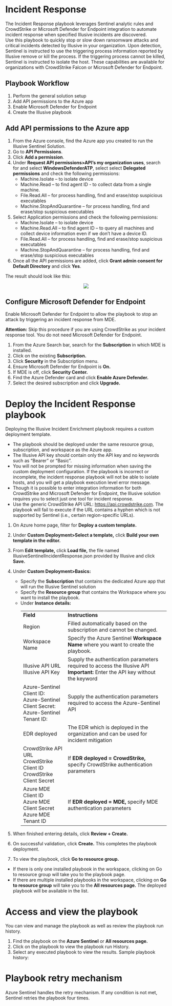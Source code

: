 # Incident Response

The Incident Response playbook leverages Sentinel analytic rules and CrowdStrike or Microsoft Defender for Endpoint integration to automate incident response when specified Illusive incidents are discovered. 
<br/>
Use this playbook to quickly stop or slow down ransomware attacks and critical incidents detected by Illusive in your organization. Upon detection, Sentinel is instructed to use the triggering process information reported by Illusive remove or kill the process. If the triggering process cannot be killed, Sentinel is instructed to isolate the host. These capabilities are available for organizations with CrowdStrike Falcon or Microsoft Defender for Endpoint.

## Playbook Workflow
 
 1. Perform the general solution setup
 2. Add API permissions to the Azure app
 3. Enable Microsoft Defender for Endpoint 
 4. Create the Illusive playbook

## Add API permissions to the Azure app 

 1. From the Azure console, find the Azure app you created to run the Illusive Sentinel Solution. 
 1. Go to <b>API Permissions</b>.
 1. Click <b>Add a permission</b>.
 1. Under <b>Request API permissions>API’s my organization uses</b>, search for and select <b>WindowsDefenderATP</b>, select select <b>Delegated permissions</b> and check the following permissions:
    - Machine.Isolate – to isolate device
    - Machine.Read – to find agent ID - to collect data from a single machine. 
    - File.Read.All – for process handling, find and erase/stop suspicious executables
    - Machine.StopAndQuarantine – for process handling, find and erase/stop suspicious executables
 1.	Select Application permissions and check the following permissions:
    - Machine.Isolate – to isolate device
    - Machine.Read.All – to find agent ID – to query all machines and collect device information even if we don’t have a device ID. 
    - File.Read.All – for process handling, find and erase/stop suspicious executables
    - Machine.StopAndQuarantine – for process handling, find and erase/stop suspicious executables
 1. Once all the API permissions are added, click <b>Grant admin consent for Default Directory</b> and click <b>Yes</b>.

The result should look like this: 
   <p align="center">  
      <img src="./Images/azure-app-api-incident-response-permissions-admin-consent-granted"> </a>
   </p>

## Configure Microsoft Defender for Endpoint

Enable Microsoft Defender for Endpoint to allow the playbook to stop an attack by triggering an incident response from MDE. 

<b>Attention:</b> Skip this procedure if you are using CrowdStrike as your incident response tool. You do not need Microsoft Defender for Endpoint.
 1. From the Azure Search bar, search for the <b>Subscription</b> in which MDE is installed.
 2. Click on the existing <b>Subscription.</b>
 3. Click <b>Security</b> in the Subscription menu.
 4. Ensure Microsoft Defender for Endpoint is <b>On.</b>
 5. If MDE is off, click <b>Security Center.</b>
 6. Find the Azure Defender card and click <b>Enable Azure Defender.</b>
 7. Select the desired subscription and click <b>Upgrade.</b>

# Deploy the Incident Response playbook

Deploying the Illusive Incident Enrichment playbook requires a custom deployment template. 
 - The playbook should be deployed under the same resource group, subscription, and workspace as the Azure app.
 - The Illusive API key should contain only the API key and no keywords such as “Bearer” or “Basic”.
 - You will not be prompted for missing information when saving the custom deployment configuration. If the playbook is incorrect or incomplete, the incident response playbook will not be able to isolate hosts, and you will get a playbook execution level error message. 
 - Though it is possible to enter integration information for both CrowdStrike and Microsoft Defender for Endpoint, the Illusive solution requires you to select just one tool for incident response.
 - Use the generic CrowdStrike API URL: https://api.crowdstrike.com. 
The playbook will fail to execute if the URL contains a hyphen  which is not supported by Sentinel (i.e., certain region-specific URLs). 

 1. On Azure home page, filter for <b>Deploy a custom template.</b>
 2. Under <b>Custom Deployment>Select a template,</b> click <b>Build your own template in the editor.</b>
 3. From <b>Edit template,</b> click <b>Load file,</b> the file named IllusiveSentinelIncidentResponse.json provided by Illusive and click <b>Save.</b>
 4. Under <b>Custom Deployment>Basics:</b>
    - Specify the <b>Subscription</b> that contains the dedicated Azure app that will run the Illusive Sentinel solution 
    - Specify the <b>Resource group</b> that contains the Workspace where you want to install the playbook.
    - Under <b>Instance details:</b>
      <table>
       <tr>
        <td><b>Field</b></td>
        <td><b>Instructions</b></td>
       </tr>
       <tr>
        <td>Region</td>
        <td>Filled automatically based on the subscription and cannot be changed.</td>
       </tr>
       <tr>
        <td>Workspace Name</td>
        <td>Specify the Azure Sentinel <b>Workspace Name</b> where you want to create the playbook.</td>
       </tr>
       <tr>
        <td>Illusive API URL <br/> Illusive API Key</td>
        <td>Supply the authentication parameters required to access the Illusive API
         <b>Important:</b> Enter the API key without the keyword</td>
       </tr>
       <tr>
        <td>Azure-Sentinel Client ID:  <br/> Azure-Sentinel Client Secret:  <br/> Azure-Sentinel Tenant ID:</td>
        <td>Supply the authentication parameters required to access the Azure-Sentinel API</td>
       </tr>
       <tr>
        <td>EDR deployed</td>
        <td>The EDR which is deployed in the organization and can be used for incident mitigation</td>
       </tr>
       <tr>
        <td>CrowdStrike API URL <br/> CrowdStrike Client ID <br/> CrowdStrike Client Secret</td>
        <td>If <b>EDR deployed = CrowdStrike,</b> specify CrowdStrike authentication parameters</td>
       </tr>
       <tr>
        <td>Azure MDE Client ID <br/>Azure MDE Client Secret <br/>Azure MDE Tenant ID</td>
        <td>If <b>EDR deployed = MDE,</b> specify MDE authentication parameters</td>
       </tr>
      </table>
      
 5. When finished entering details, click <b>Review + Create.</b>
 6. On successful validation, click <b>Create.</b>
This completes the playbook deployment. 
 7. To view the playbook, click <b>Go to resource group.</b>
   - If there is only one installed playbook in the workspace, clicking on Go to resource group will take you to the playbook page. 
   - If there are multiple installed playbooks in the workspace, clicking on <b>Go to resource group</b> will take you to the <b>All resources page.</b> The deployed playbook will be available in the list.
  
# Access and view the playbook 

You can view and manage the playbook as well as review the playbook run history. 
 1. Find the playbook on the <b>Azure Sentinel</b> or <b>All resources page.</b> 
 2. Click on the playbook to view the playbook run History.
 3. Select any executed playbook to view the results.
Sample playbook history: 

# Playbook retry mechanism
Azure Sentinel handles the retry mechanism. If any condition is not met, Sentinel retries the playbook four times.
